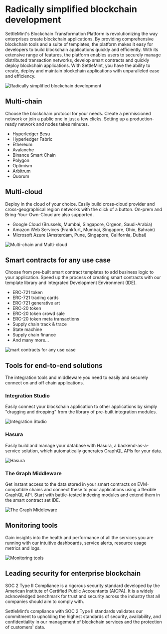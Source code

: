 # Radically simplified blockchain development

SettleMint's Blockchain Transformation Platform is revolutionizing the way enterprises create blockchain applications. By providing comprehensive blockchain tools and a suite of templates, the platform makes it easy for developers to build blockchain applications quickly and efficiently. With its extensive range of features, the platform enables users to securely manage distributed transaction networks, develop smart contracts and quickly deploy blockchain applications. With SettleMint, you have the ability to create, deploy and maintain blockchain applications with unparalleled ease and efficiency.

![Radically simplified blockchain development](https://www.settlemint.com/hs-fs/hubfs/Product%20Images%20-%20Updated%20Branding%202023/SM_blockchain-made-easy.png?width=3000&name=SM_blockchain-made-easy.png)

## Multi-chain

Choose the blockchain protocol for your needs. Create a permissioned network or join a public one in just a few clicks. Setting up a production-ready network and nodes takes minutes.

- Hyperledger Besu
- Hyperledger Fabric
- Ethereum
- Avalanche
- Binance Smart Chain
- Polygon
- Optimism
- Arbitrum
- Quorum

## Multi-cloud

Deploy in the cloud of your choice. Easily build cross-cloud provider and cross-geographical region networks with the click of a button. On-prem and Bring-Your-Own-Cloud are also supported.

- Google Cloud (Brussels, Mumbai, Singapore, Orgeon, Saudi-Arabia)
- Amazon Web Services (Frankfurt, Mumbai, Singapore, Ohio, Bahrain)
- Microsoft Azure (Amsterdam, Pune, Singapore, California, Dubai)

![Multi-chain and Multi-cloud](https://www.settlemint.com/hs-fs/hubfs/Product%20Images%20-%20Updated%20Branding%202023/SM_Blochain-chain-clouds.png?width=3000&height=2160&name=SM_Blochain-chain-clouds.png)

## Smart contracts for any use case

Choose from pre-built smart contract templates to add business logic to your application. Speed up the process of creating smart contracts with our template library and Integrated Development Environment (IDE).

- ERC-721 token
- ERC-721 trading cards
- ERC-721 generative art
- ERC-20 token
- ERC-20 token crowd sale
- ERC-20 token meta transactions
- Supply chain track & trace
- State machine
- Supply chain finance
- And many more...

![mart contracts for any use case](https://www.settlemint.com/hs-fs/hubfs/Product%20Images%20-%20Updated%20Branding%202023/SM_smart-contract-IDE.png?width=3000&height=2160&name=SM_smart-contract-IDE.png)

## Tools for end-to-end solutions

The integration tools and middleware you need to easily and securely connect on and off chain applications.

### Integration Studio

Easily connect your blockchain application to other applications by simply "dragging and dropping" from the library of pre-built integration modules.

![Integration Studio](https://www.settlemint.com/hs-fs/hubfs/Product%20Images%20-%20Updated%20Branding%202023/SM_integration-studio.png?width=3000&height=2160&name=SM_integration-studio.png)

### Hasura

Easily build and manage your database with Hasura, a backend-as-a-service solution, which automatically generates GraphQL APIs for your data.

![Hasura](https://www.settlemint.com/hs-fs/hubfs/Product%20Images%20-%20Updated%20Branding%202023/SM_Hasura.png?width=3000&height=2160&name=SM_Hasura.png)

### The Graph Middleware

Get instant access to the data stored in your smart contracts on EVM-compatible chains and connect these to your applications using a flexible GraphQL API. Start with battle-tested indexing modules and extend them in the smart contract set IDE.

![The Graph Middleware](https://www.settlemint.com/hs-fs/hubfs/Product%20Images%20-%20Updated%20Branding%202023/SM_Graph-Middleware.png?width=3000&height=2160&name=SM_Graph-Middleware.png)

## Monitoring tools

Gain insights into the health and performance of all the services you are running with our intuitive dashboards, service alerts, resource usage metrics and logs.

![Monitoring tools](https://www.settlemint.com/hs-fs/hubfs/Product%20Images%20-%20Updated%20Branding%202023/SM_Blockchain-monitoring-tools.png?width=3000&height=2160&name=SM_Blockchain-monitoring-tools.png)

## Leading security for enterprise blockchain

SOC 2 Type II Compliance is a rigorous security standard developed by the American Institute of Certified Public Accountants (AICPA). It is a widely acknowledged benchmark for trust and security across the industry that all companies should aim to comply with.

SettleMint’s compliance with SOC 2 Type II standards validates our commitment to upholding the highest standards of security, availability, and confidentiality in our management of blockchain services and the protection of customers' data.
